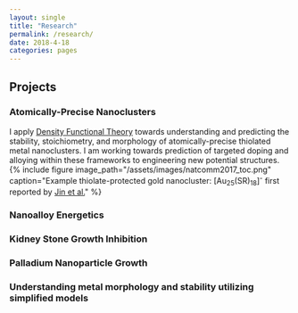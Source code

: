 ```yaml
---
layout: single
title: "Research"
permalink: /research/
date: 2018-4-18
categories: pages
---
```

## Projects
### Atomically-Precise Nanoclusters
I apply [Density Functional Theory](http://kitchingroup.cheme.cmu.edu/dft-book/dft.pdf) towards understanding and predicting the stability, stoichiometry, and morphology of atomically-precise thiolated metal nanoclusters. I am working towards prediction of targeted doping and alloying within these frameworks to engineering new potential structures.
{% include figure image_path="/assets/images/natcomm2017_toc.png" caption="Example thiolate-protected gold nanocluster: [Au<sub>25</sub>(SR)<sub>18</sub>]<sup>-</sup> first reported by [Jin et al.](https://pubs.acs.org/doi/abs/10.1021/ja801173r)" %}
### Nanoalloy Energetics
### Kidney Stone Growth Inhibition
### Palladium Nanoparticle Growth
### Understanding metal morphology and stability utilizing simplified models
